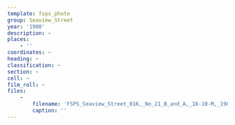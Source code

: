 ```yaml
---
template: fsps_photo
group: Seaview_Street
year: '1980'
description: ~
places:
    - ''
coordinates: ~
heading: ~
classification: ~
section: ~
cell: ~
film_roll: ~
files:
    -
        filename: 'FSPS_Seaview_Street_016,_No_21_B_and_A,_18-10-M,_1980.png'
        caption: ''
---
```

